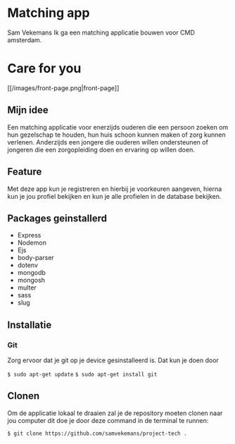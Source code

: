 # Matching app
Sam Vekemans
Ik ga een matching applicatie bouwen voor CMD amsterdam.

# Care for you

[[/images/front-page.png|front-page]]
## Mijn idee
Een matching applicatie voor enerzijds ouderen die een persoon zoeken om hun gezelschap te houden, hun huis schoon kunnen maken of zorg kunnen verlenen. Anderzijds een jongere die ouderen willen ondersteunen of jongeren die een zorgopleiding doen en ervaring op willen doen.  


## Feature
Met deze app kun je registreren en hierbij je voorkeuren aangeven, hierna kun je jou profiel bekijken en kun je alle profielen in de database bekijken. 

## Packages geinstallerd 
- Express
- Nodemon
- Ejs
- body-parser
- dotenv
- mongodb
- mongosh
- multer
- sass
- slug

## Installatie
### Git
Zorg ervoor dat je git op je device gesinstalleerd is. Dat kun je doen door

`$ sudo apt-get update` `$ sudo apt-get install git`

## Clonen
Om de applicatie lokaal te draaien zal je de repository moeten clonen naar jou computer dit doe je door deze command in de terminal te runnen:

`$ git clone https://github.com/samvekemans/project-tech .`



